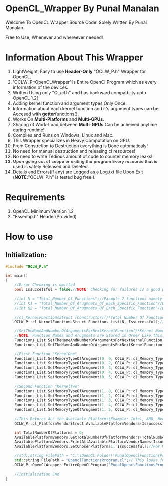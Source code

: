 # OpenCL_Wrapper By Punal Manalan
Welcome To OpenCL Wrapper Source Code!
Solely Written By Punal Manalan.

Free to Use, Whenever and whereever needed!

# Information About This Wrapper
1. LightWeight, Easy to use **Header-Only** "OCLW_P.h" Wrapper for OpenCL.
2. 'OCLW_P::OpenCLWrapper' Is Entire OpenCl Program which as every information of the devices.
3. Written Using only "CL/cl.h" and has backward compatblity upto OpenCL 1.2!
4. Adding kernel function and argument types Only Once.
5. Information about each kernel function and it's argument types can be Accesed with **getter**functions().
6. Works On **Multi-Platforms** and **Multi-GPUs**.
7. Sharing of Work-Load between **Multi-GPUs** Can be acheived anytime during runtime!
9. Compiles and Runs on Windows, Linux and Mac.
10. This Wrapper specializes in Heavy Computation on GPU.
11. From Constrction to Destruction everything is Done automaticaly!
12. No need for manual destruction and releasing cl resources!
13. No need to write Tedious amount of code to counter memory leaks!
14. Upon going out of scope or exiting the program Every resource that is used is safely Released and Deleted.
15. Details and Errors(If any) are Logged as a Log.txt file Upon Exit (**NOTE**:"OCLW_P.h" is tested bug free!).

# Requirements
1. OpenCL Minimum Version 1.2
2. "Essenbp.h" Header(Provided)

# How to use
## Initialization:
```c++
#include "OCLW_P.h"

int main()
{	
	//Error Checking is omitted
	bool Issuccessful = false;//NOTE: Checking for failures is a good practice!
	
	//int N = "Total_Number_Of_Functions";//Example 2 functions namely "KernelOne" & "KernelTwo"//Function Names are Case and Symbol Sensitive
	//int K1 = "Total_Number_Of_Arugmnets_Of_Each_Specific_Function"//Example: 5 Argument: 2 input And 1 Output
	//int K2 = "Total_Number_Of_Arugmnets_Of_Each_Specific_Function"//Example: 5 Argument: 2 input And 1 Output
	
	//cl_KernelFunctionsStruct [Constructor](/*Total Number Of Functions*/, /*Is Succesful Boolean*/);
	OCLW_P::cl_KernelFunctionsStruct Functions_List(N, Issuccessful);// Specify The Total Number of functions to add
	
	//SetTheNameAndNumberOfArgumentsForNextKernelFunction(/*Kernel Name*/, /*Total Number Of Arguments*/, /*Is Succesful Boolean*/);
	//NOTE: Function Names and Arugmnets are Stored in Order Like this: First->Second...->Last == (1,2...,N)
	Functions_List.SetTheNameAndNumberOfArgumentsForNextKernelFunction("KernelOne", K1, Issuccessful);// 1st Function
	Functions_List.SetTheNameAndNumberOfArgumentsForNextKernelFunction("KernelTwo", K2, Issuccessful);// 2nd Function

	//First Function "KernelOne"
	Functions_List.SetMemoryTypeOfArugment(0, 0, OCLW_P::cl_Memory_Type::CL_READ_ONLY, Issuccessful);
	Functions_List.SetMemoryTypeOfArugment(0, 2, OCLW_P::cl_Memory_Type::CL_WRITE_ONLY, Issuccessful);
	Functions_List.SetMemoryTypeOfArugment(0, 3, OCLW_P::cl_Memory_Type::CL_READ_AND_WRITE, Issuccessful);
	Functions_List.SetMemoryTypeOfArugment(0, 4, OCLW_P::cl_Memory_Type::CL_LOCALENUM, Issuccessful);
	Functions_List.SetMemoryTypeOfArugment(0, 5, OCLW_P::cl_Memory_Type::CL_PRIVATE, Issuccessful);
	
	//Second Function "KernelTwo"
	Functions_List.SetMemoryTypeOfArugment(1, 0, OCLW_P::cl_Memory_Type::CL_READ_ONLY, Issuccessful);
	Functions_List.SetMemoryTypeOfArugment(1, 2, OCLW_P::cl_Memory_Type::CL_WRITE_ONLY, Issuccessful);
	Functions_List.SetMemoryTypeOfArugment(1, 3, OCLW_P::cl_Memory_Type::CL_READ_AND_WRITE, Issuccessful);
	Functions_List.SetMemoryTypeOfArugment(1, 4, OCLW_P::cl_Memory_Type::CL_LOCALENUM, Issuccessful);
	Functions_List.SetMemoryTypeOfArugment(1, 5, OCLW_P::cl_Memory_Type::CL_PRIVATE, Issuccessful);
	
	//This Returns ALL the Available Platforms(Example: Intel, AMD, Nvdia)
	OCLW_P::cl_PlatformVendorStruct AvailablePlatformVendors(Issuccessful);

	int TotalNumberOfPlatforms = 0;
	AvailablePlatformVendors.GetTotalNumberOfPlatformVendors(TotalNumberOfPlatforms, Issuccessful);
	AvailablePlatformVendors.PrintAllAvailablePlatformVendorNames(Issuccessful);
	AvailablePlatformVendors.SetChosenPlatform(1, Issuccessful);//For Me AMD is the First Platform(GPU), Intel is Second Platform(CPU)

	//std::string FilePath = "C:\\OpenCL Folder\\PunalOpenclFunctionsProgram.cl";// Is Direct Path
	std::string FilePath = "OpenclFunctionsProgram.cl";// This looks for the file in program location
	OCLW_P::OpenCLWrapper EntireOpenCLProgram("PunalOpenclFunctionsProgram.cl", &Functions_List, &AvailablePlatformVendors, Issuccessful);
	
	//Initialization End
}
```
